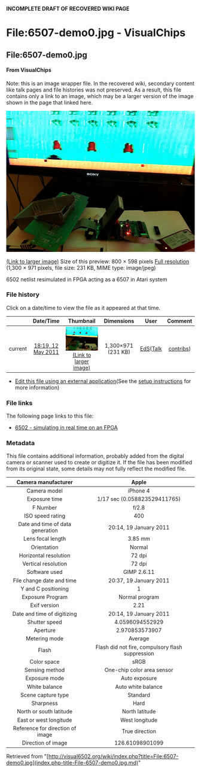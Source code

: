**INCOMPLETE DRAFT OF RECOVERED WIKI PAGE**

# File:6507-demo0.jpg - VisualChips

## File:6507-demo0.jpg

#### From VisualChips


Note: this is an image wrapper file. In the recovered wiki,
secondary content like talk pages and file histories was
not preserved. As a result, this file contains only a link
to an image, which may be a larger version of the image shown
in the page that linked here.

![File:6507-demo0.jpg](images/thumb/f/f6/6507-demo0.jpg/800px-6507-demo0.jpg)

[(Link to larger image)](images/f/f6/6507-demo0.jpg)
Size of this preview: 800 × 598 pixels
[Full resolution](images/f/f6/6507-demo0.jpg)‎ (1,300 × 971 pixels, file size: 231 KB, MIME type: image/jpeg)

6502 netlist resimulated in FPGA acting as a 6507 in Atari system

### File history

Click on a date/time to view the file as it appeared at that time.

| | Date/Time | Thumbnail | Dimensions | User | Comment |
|:---:|:---:|:---:|:---:|:---:|:---:|
| current | [18:19, 12 May 2011](images/f/f6/6507-demo0.jpg) | ![Thumbnail for version as of 18:19, 12 May 2011](images/thumb/f/f6/6507-demo0.jpg/120px-6507-demo0.jpg) [(Link to larger image)](images/f/f6/6507-demo0.jpg) | 1,300×971 (231 KB) | [EdS](index.php-title-User-EdS.md)([Talk](index.php-title-User_talk-EdS.md) | [contribs](./index.php%3Ftitle=Special:Contributions/EdS.md)) | (6502 netlist resimulated in FPGA acting as a 6507 in Atari system) |

- [Edit this file using an external application](index.php-title-File-6507-demo0.jpg.md)(See the [setup instructions](http://www.mediawiki.org/wiki/Manual:External_editors) for more information)

### File links

The following page links to this file:

- [6502 - simulating in real time on an FPGA](index.php-title-6502_-_simulating_in_real_time_on_an_FPGA.md)

### Metadata
This file contains additional information, probably added from the digital camera or scanner used to create or digitize it.
If the file has been modified from its original state, some details may not fully reflect the modified file.

| Camera manufacturer | Apple |
|:---:|:---:|
Camera model | iPhone 4 |
Exposure time | 1/17 sec (0.058823529411765) |
F Number | f/2.8 |
ISO speed rating | 400 |
Date and time of data generation | 20:14, 19 January 2011 |
Lens focal length | 3.85 mm |
Orientation | Normal |
Horizontal resolution | 72 dpi |
Vertical resolution | 72 dpi |
Software used | GIMP 2.6.11 |
File change date and time | 20:37, 19 January 2011 |
Y and C positioning | 1 |
Exposure Program | Normal program |
Exif version | 2.21 |
Date and time of digitizing | 20:14, 19 January 2011 |
Shutter speed | 4.0596094552929 |
Aperture | 2.970853573907 |
Metering mode | Average |
Flash | Flash did not fire, compulsory flash suppression |
Color space | sRGB |
Sensing method | One-chip color area sensor |
Exposure mode | Auto exposure |
White balance | Auto white balance |
Scene capture type | Standard |
Sharpness | Hard |
North or south latitude | North latitude |
East or west longitude | West longitude |
Reference for direction of image | True direction |
Direction of image | 126.61098901099 |

Retrieved from "[http://visual6502.org/wiki/index.php?title=File:6507-demo0.jpg](index.php-title-File-6507-demo0.jpg.md)"

